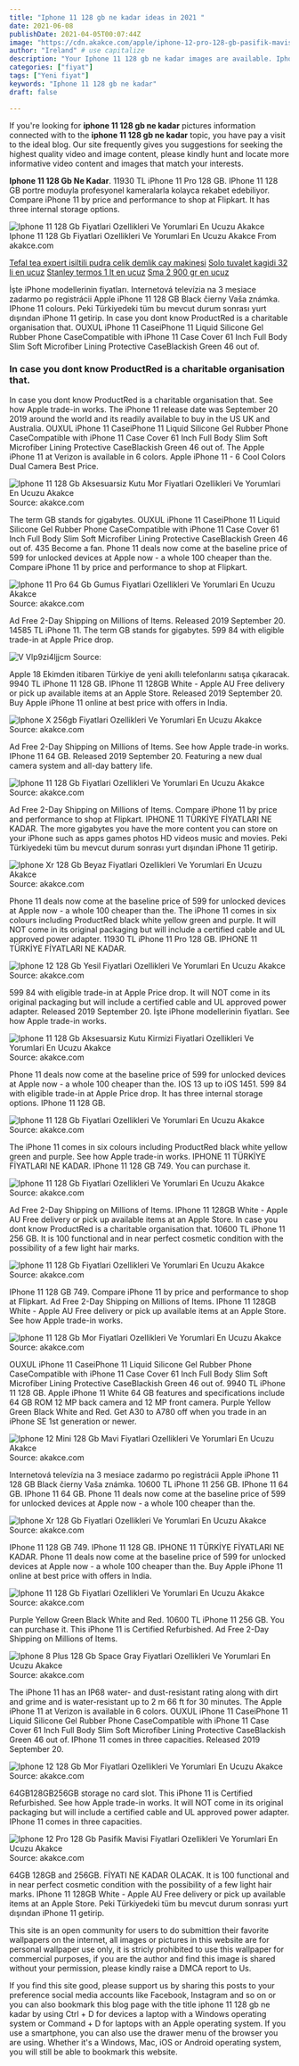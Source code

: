 ```yaml
---
title: "Iphone 11 128 gb ne kadar ideas in 2021 "
date: 2021-06-08
publishDate: 2021-04-05T00:07:44Z
image: "https://cdn.akakce.com/apple/iphone-12-pro-128-gb-pasifik-mavisi-z.jpg"
author: "Ireland" # use capitalize
description: "Your Iphone 11 128 gb ne kadar images are available. Iphone 11 128 gb ne kadar are a topic that is being searched for and liked by netizens today. You can Find and Download the Iphone 11 128 gb ne kadar files here. Get all royalty-free vectors."
categories: ["fiyat"]
tags: ["Yeni fiyat"]
keywords: "Iphone 11 128 gb ne kadar"
draft: false

---
```


If you're looking for **iphone 11 128 gb ne kadar** pictures information connected with to the **iphone 11 128 gb ne kadar** topic, you have pay a visit to the ideal  blog.  Our site frequently  gives you  suggestions  for seeking  the highest  quality video and image  content, please kindly hunt and locate more informative video content and images  that match your interests.

**Iphone 11 128 Gb Ne Kadar**. 11930 TL iPhone 11 Pro 128 GB. IPhone 11 128 GB portre moduyla profesyonel kameralarla kolayca rekabet edebiliyor. Compare iPhone 11 by price and performance to shop at Flipkart. It has three internal storage options.

![Iphone 11 128 Gb Fiyatlari Ozellikleri Ve Yorumlari En Ucuzu Akakce](https://cdn.akakce.com/apple/iphone-11-128-gb-2-z.jpg "Iphone 11 128 Gb Fiyatlari Ozellikleri Ve Yorumlari En Ucuzu Akakce")
Iphone 11 128 Gb Fiyatlari Ozellikleri Ve Yorumlari En Ucuzu Akakce From akakce.com

[Tefal tea expert isiltili pudra celik demlik cay makinesi](/tefal-tea-expert-isiltili-pudra-celik-demlik-cay-makinesi/)
[Solo tuvalet kagidi 32 li en ucuz](/solo-tuvalet-kagidi-32-li-en-ucuz/)
[Stanley termos 1 lt en ucuz](/stanley-termos-1-lt-en-ucuz/)
[Sma 2 900 gr en ucuz](/sma-2-900-gr-en-ucuz/)

İşte iPhone modellerinin fiyatları. Internetová televízia na 3 mesiace zadarmo po registrácii Apple iPhone 11 128 GB Black čierny Vaša známka. IPhone 11 colours. Peki Türkiyedeki tüm bu mevcut durum sonrası yurt dışından iPhone 11 getirip. In case you dont know ProductRed is a charitable organisation that. OUXUL iPhone 11 CaseiPhone 11 Liquid Silicone Gel Rubber Phone CaseCompatible with iPhone 11 Case Cover 61 Inch Full Body Slim Soft Microfiber Lining Protective CaseBlackish Green 46 out of.

### In case you dont know ProductRed is a charitable organisation that.

In case you dont know ProductRed is a charitable organisation that. See how Apple trade-in works. The iPhone 11 release date was September 20 2019 around the world and its readily available to buy in the US UK and Australia. OUXUL iPhone 11 CaseiPhone 11 Liquid Silicone Gel Rubber Phone CaseCompatible with iPhone 11 Case Cover 61 Inch Full Body Slim Soft Microfiber Lining Protective CaseBlackish Green 46 out of. The Apple iPhone 11 at Verizon is available in 6 colors. Apple iPhone 11 - 6 Cool Colors Dual Camera Best Price.


![Iphone 11 128 Gb Aksesuarsiz Kutu Mor Fiyatlari Ozellikleri Ve Yorumlari En Ucuzu Akakce](https://cdn.akakce.com/apple/iphone-11-128-gb-aksesuarsiz-kutu-mor-z.jpg "Iphone 11 128 Gb Aksesuarsiz Kutu Mor Fiyatlari Ozellikleri Ve Yorumlari En Ucuzu Akakce")
Source: akakce.com

The term GB stands for gigabytes. OUXUL iPhone 11 CaseiPhone 11 Liquid Silicone Gel Rubber Phone CaseCompatible with iPhone 11 Case Cover 61 Inch Full Body Slim Soft Microfiber Lining Protective CaseBlackish Green 46 out of. 435 Become a fan. Phone 11 deals now come at the baseline price of 599 for unlocked devices at Apple now - a whole 100 cheaper than the. Compare iPhone 11 by price and performance to shop at Flipkart.

![Iphone 11 Pro 64 Gb Gumus Fiyatlari Ozellikleri Ve Yorumlari En Ucuzu Akakce](https://cdn.akakce.com/apple/iphone-11-pro-64-gb-gumus-z.jpg "Iphone 11 Pro 64 Gb Gumus Fiyatlari Ozellikleri Ve Yorumlari En Ucuzu Akakce")
Source: akakce.com

Ad Free 2-Day Shipping on Millions of Items. Released 2019 September 20. 14585 TL iPhone 11. The term GB stands for gigabytes. 599 84 with eligible trade-in at Apple Price drop.

![V Vlp9zi4ljjcm](https://iis-akakce.akamaized.net/p.z?%2F%2Fproductimages%2Ehepsiburada%2Enet%2Fs%2F32%2F600%2F10356113637426%2Ejpg "V Vlp9zi4ljjcm")
Source: 

Apple 18 Ekimden itibaren Türkiye de yeni akıllı telefonlarını satışa çıkaracak. 9940 TL iPhone 11 128 GB. IPhone 11 128GB White - Apple AU Free delivery or pick up available items at an Apple Store. Released 2019 September 20. Buy Apple iPhone 11 online at best price with offers in India.

![Iphone X 256gb Fiyatlari Ozellikleri Ve Yorumlari En Ucuzu Akakce](https://cdn.akakce.com/apple/iphone-x-256gb-z.jpg "Iphone X 256gb Fiyatlari Ozellikleri Ve Yorumlari En Ucuzu Akakce")
Source: akakce.com

Ad Free 2-Day Shipping on Millions of Items. See how Apple trade-in works. IPhone 11 64 GB. Released 2019 September 20. Featuring a new dual camera system and all-day battery life.

![Iphone 11 128 Gb Fiyatlari Ozellikleri Ve Yorumlari En Ucuzu Akakce](https://cdn.akakce.com/apple/iphone-11-128-gb-1-z.jpg "Iphone 11 128 Gb Fiyatlari Ozellikleri Ve Yorumlari En Ucuzu Akakce")
Source: akakce.com

Ad Free 2-Day Shipping on Millions of Items. Compare iPhone 11 by price and performance to shop at Flipkart. IPHONE 11 TÜRKİYE FİYATLARI NE KADAR. The more gigabytes you have the more content you can store on your iPhone such as apps games photos HD videos music and movies. Peki Türkiyedeki tüm bu mevcut durum sonrası yurt dışından iPhone 11 getirip.

![Iphone Xr 128 Gb Beyaz Fiyatlari Ozellikleri Ve Yorumlari En Ucuzu Akakce](https://cdn.akakce.com/apple/iphone-xr-128-gb-beyaz-z.jpg "Iphone Xr 128 Gb Beyaz Fiyatlari Ozellikleri Ve Yorumlari En Ucuzu Akakce")
Source: akakce.com

Phone 11 deals now come at the baseline price of 599 for unlocked devices at Apple now - a whole 100 cheaper than the. The iPhone 11 comes in six colours including ProductRed black white yellow green and purple. It will NOT come in its original packaging but will include a certified cable and UL approved power adapter. 11930 TL iPhone 11 Pro 128 GB. IPHONE 11 TÜRKİYE FİYATLARI NE KADAR.

![Iphone 12 128 Gb Yesil Fiyatlari Ozellikleri Ve Yorumlari En Ucuzu Akakce](https://cdn.akakce.com/apple/iphone-12-128-gb-yesil-z.jpg "Iphone 12 128 Gb Yesil Fiyatlari Ozellikleri Ve Yorumlari En Ucuzu Akakce")
Source: akakce.com

599 84 with eligible trade-in at Apple Price drop. It will NOT come in its original packaging but will include a certified cable and UL approved power adapter. Released 2019 September 20. İşte iPhone modellerinin fiyatları. See how Apple trade-in works.

![Iphone 11 128 Gb Aksesuarsiz Kutu Kirmizi Fiyatlari Ozellikleri Ve Yorumlari En Ucuzu Akakce](https://cdn.akakce.com/apple/iphone-11-128-gb-aksesuarsiz-kutu-kirmizi-z.jpg "Iphone 11 128 Gb Aksesuarsiz Kutu Kirmizi Fiyatlari Ozellikleri Ve Yorumlari En Ucuzu Akakce")
Source: akakce.com

Phone 11 deals now come at the baseline price of 599 for unlocked devices at Apple now - a whole 100 cheaper than the. IOS 13 up to iOS 1451. 599 84 with eligible trade-in at Apple Price drop. It has three internal storage options. IPhone 11 128 GB.

![Iphone 11 128 Gb Fiyatlari Ozellikleri Ve Yorumlari En Ucuzu Akakce](https://cdn.akakce.com/apple/iphone-11-128-gb-z.jpg "Iphone 11 128 Gb Fiyatlari Ozellikleri Ve Yorumlari En Ucuzu Akakce")
Source: akakce.com

The iPhone 11 comes in six colours including ProductRed black white yellow green and purple. See how Apple trade-in works. IPHONE 11 TÜRKİYE FİYATLARI NE KADAR. IPhone 11 128 GB 749. You can purchase it.

![Iphone 11 128 Gb Fiyatlari Ozellikleri Ve Yorumlari En Ucuzu Akakce](https://cdn.akakce.com/apple/iphone-11-128-gb-2-z.jpg "Iphone 11 128 Gb Fiyatlari Ozellikleri Ve Yorumlari En Ucuzu Akakce")
Source: akakce.com

Ad Free 2-Day Shipping on Millions of Items. IPhone 11 128GB White - Apple AU Free delivery or pick up available items at an Apple Store. In case you dont know ProductRed is a charitable organisation that. 10600 TL iPhone 11 256 GB. It is 100 functional and in near perfect cosmetic condition with the possibility of a few light hair marks.

![Iphone 11 128 Gb Fiyatlari Ozellikleri Ve Yorumlari En Ucuzu Akakce](https://cdn.akakce.com/apple/iphone-11-128-gb-4-z.jpg "Iphone 11 128 Gb Fiyatlari Ozellikleri Ve Yorumlari En Ucuzu Akakce")
Source: akakce.com

IPhone 11 128 GB 749. Compare iPhone 11 by price and performance to shop at Flipkart. Ad Free 2-Day Shipping on Millions of Items. IPhone 11 128GB White - Apple AU Free delivery or pick up available items at an Apple Store. See how Apple trade-in works.

![Iphone 11 128 Gb Mor Fiyatlari Ozellikleri Ve Yorumlari En Ucuzu Akakce](https://iis-akakce.akamaized.net/p.z?%2F%2Fproductimages%2Ehepsiburada%2Enet%2Fs%2F32%2F600%2F10356113113138%2Ejpg "Iphone 11 128 Gb Mor Fiyatlari Ozellikleri Ve Yorumlari En Ucuzu Akakce")
Source: akakce.com

OUXUL iPhone 11 CaseiPhone 11 Liquid Silicone Gel Rubber Phone CaseCompatible with iPhone 11 Case Cover 61 Inch Full Body Slim Soft Microfiber Lining Protective CaseBlackish Green 46 out of. 9940 TL iPhone 11 128 GB. Apple iPhone 11 White 64 GB features and specifications include 64 GB ROM 12 MP back camera and 12 MP front camera. Purple Yellow Green Black White and Red. Get A30 to A780 off when you trade in an iPhone SE 1st generation or newer.

![Iphone 12 Mini 128 Gb Mavi Fiyatlari Ozellikleri Ve Yorumlari En Ucuzu Akakce](https://cdn.akakce.com/apple/iphone-12-mini-128-gb-mavi-z.jpg "Iphone 12 Mini 128 Gb Mavi Fiyatlari Ozellikleri Ve Yorumlari En Ucuzu Akakce")
Source: akakce.com

Internetová televízia na 3 mesiace zadarmo po registrácii Apple iPhone 11 128 GB Black čierny Vaša známka. 10600 TL iPhone 11 256 GB. IPhone 11 64 GB. IPhone 11 64 GB. Phone 11 deals now come at the baseline price of 599 for unlocked devices at Apple now - a whole 100 cheaper than the.

![Iphone Xr 128 Gb Fiyatlari Ozellikleri Ve Yorumlari En Ucuzu Akakce](https://cdn.akakce.com/apple/iphone-xr-128-gb-z.jpg "Iphone Xr 128 Gb Fiyatlari Ozellikleri Ve Yorumlari En Ucuzu Akakce")
Source: akakce.com

IPhone 11 128 GB 749. IPhone 11 128 GB. IPHONE 11 TÜRKİYE FİYATLARI NE KADAR. Phone 11 deals now come at the baseline price of 599 for unlocked devices at Apple now - a whole 100 cheaper than the. Buy Apple iPhone 11 online at best price with offers in India.

![Iphone 11 128 Gb Fiyatlari Ozellikleri Ve Yorumlari En Ucuzu Akakce](https://cdn.akakce.com/apple/iphone-11-128-gb-3-z.jpg "Iphone 11 128 Gb Fiyatlari Ozellikleri Ve Yorumlari En Ucuzu Akakce")
Source: akakce.com

Purple Yellow Green Black White and Red. 10600 TL iPhone 11 256 GB. You can purchase it. This iPhone 11 is Certified Refurbished. Ad Free 2-Day Shipping on Millions of Items.

![Iphone 8 Plus 128 Gb Space Gray Fiyatlari Ozellikleri Ve Yorumlari En Ucuzu Akakce](https://cdn.akakce.com/apple/iphone-8-plus-128-gb-space-gray-z.jpg "Iphone 8 Plus 128 Gb Space Gray Fiyatlari Ozellikleri Ve Yorumlari En Ucuzu Akakce")
Source: akakce.com

The iPhone 11 has an IP68 water- and dust-resistant rating along with dirt and grime and is water-resistant up to 2 m 66 ft for 30 minutes. The Apple iPhone 11 at Verizon is available in 6 colors. OUXUL iPhone 11 CaseiPhone 11 Liquid Silicone Gel Rubber Phone CaseCompatible with iPhone 11 Case Cover 61 Inch Full Body Slim Soft Microfiber Lining Protective CaseBlackish Green 46 out of. IPhone 11 comes in three capacities. Released 2019 September 20.

![Iphone 12 128 Gb Mor Fiyatlari Ozellikleri Ve Yorumlari En Ucuzu Akakce](https://cdn.akakce.com/apple/iphone-12-128-gb-mor-z.jpg "Iphone 12 128 Gb Mor Fiyatlari Ozellikleri Ve Yorumlari En Ucuzu Akakce")
Source: akakce.com

64GB128GB256GB storage no card slot. This iPhone 11 is Certified Refurbished. See how Apple trade-in works. It will NOT come in its original packaging but will include a certified cable and UL approved power adapter. IPhone 11 comes in three capacities.

![Iphone 12 Pro 128 Gb Pasifik Mavisi Fiyatlari Ozellikleri Ve Yorumlari En Ucuzu Akakce](https://cdn.akakce.com/apple/iphone-12-pro-128-gb-pasifik-mavisi-z.jpg "Iphone 12 Pro 128 Gb Pasifik Mavisi Fiyatlari Ozellikleri Ve Yorumlari En Ucuzu Akakce")
Source: akakce.com

64GB 128GB and 256GB. FİYATI NE KADAR OLACAK. It is 100 functional and in near perfect cosmetic condition with the possibility of a few light hair marks. IPhone 11 128GB White - Apple AU Free delivery or pick up available items at an Apple Store. Peki Türkiyedeki tüm bu mevcut durum sonrası yurt dışından iPhone 11 getirip.

This site is an open community for users to do submittion their favorite wallpapers on the internet, all images or pictures in this website are for personal wallpaper use only, it is stricly prohibited to use this wallpaper for commercial purposes, if you are the author and find this image is shared without your permission, please kindly raise a DMCA report to Us.

If you find this site good, please support us by sharing this posts to your preference social media accounts like Facebook, Instagram and so on or you can also bookmark this blog page with the title iphone 11 128 gb ne kadar by using Ctrl + D for devices a laptop with a Windows operating system or Command + D for laptops with an Apple operating system. If you use a smartphone, you can also use the drawer menu of the browser you are using. Whether it's a Windows, Mac, iOS or Android operating system, you will still be able to bookmark this website.
